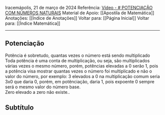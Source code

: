 Iracemápolis, 21 de março de 2024
Referência: [Vídeo - # POTENCIAÇÃO COM NÚMEROS NATURAIS](https://youtu.be/EqSiqXyfaqA)
Material de Apoio: [[Apostila de Matemática]]
Anotações: [[Índice de Anotações]]
Voltar para: [[Página Inicial]]
Voltar para: [[Índice Matemática]]
___________________

## Potenciação
Potência é sobretudo, quantas vezes o número está sendo multiplicado  
Toda potência é uma conta de multiplicação, ou seja, são multiplicados várias vezes o mesmo número, porém, potências elevadas a 0 serão 1, pois a potência visa mostrar quantas vezes o número foi multiplicado e não o valor do número, por exemplo: 3 elevados a 0 na multiplicação comum seria 3x0 que daria 0, porém, em potênciação, daria 1, pois expoente 0 sempre será o mesmo valor do número base.  
Zero elevado a zero não existe..

## Subtítulo
